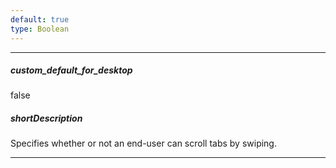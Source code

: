```yaml
---
default: true
type: Boolean
---
```

---
##### custom_default_for_desktop
false

##### shortDescription
Specifies whether or not an end-user can scroll tabs by swiping.

---

